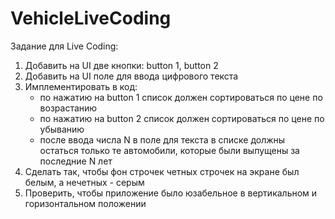 # VehicleLiveCoding
Задание для Live Coding:
1. Добавить на UI две кнопки: button 1, button 2
2. Добавить на UI поле для ввода цифрового текста
3. Имплементировать в код:
   - по нажатию на button 1 список должен сортироваться по цене по возрастанию
   - по нажатию на button 2 список должен сортироваться по цене по убыванию
   - после ввода числа N в поле для текста в списке должны остаться только те автомобили, которые были выпущены за последние N лет
4. Сделать так, чтобы фон строчек четных строчек на экране был белым, а нечетных - серым
5. Проверить, чтобы приложение было юзабельное в вертикальном и горизонтальном положении